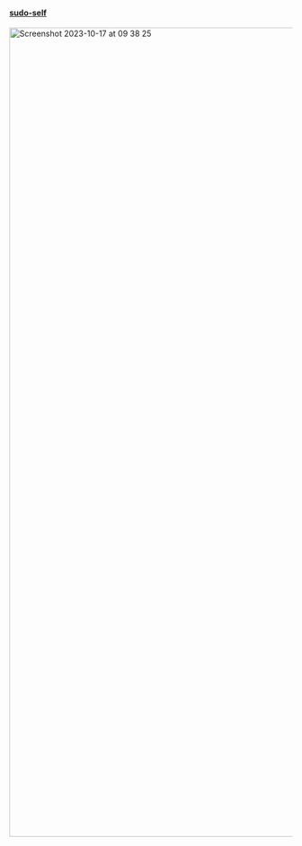 #### <a href="https://sudo-self.com">sudo-self</a>
<img width="1440" alt="Screenshot 2023-10-17 at 09 38 25" src="https://github.com/sudo-self/sudo-self/assets/119916323/e7413b7c-a54e-4b43-9967-3bb73c6aa53e">

